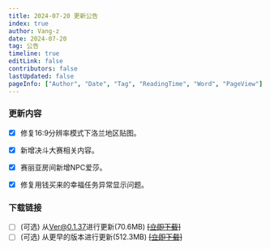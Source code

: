 ```yaml
---
title: 2024-07-20 更新公告
index: true
author: Vang-z
date: 2024-07-20
tag: 公告
timeline: true
editLink: false
contributors: false
lastUpdated: false
pageInfo: ["Author", "Date", "Tag", "ReadingTime", "Word", "PageView"]
---
```


### 更新内容
- [x] 修复<a>16:9分辨率</a>模式下洛兰地区贴图。
- [x] 新增<a>决斗大赛</a>相关内容。
- [x] 赛丽亚房间新增NPC<a>爱莎</a>。
- [x] 修复<a>用钱买来的幸福</a>任务异常显示问题。


### 下载链接
- [ ] <a>(可选)</a> 从<a>Ver@0.1.37</a>进行更新(70.6MB) ~~[[立即下载]]()~~
- [ ] <a>(可选)</a> 从<a>更早的版本</a>进行更新(512.3MB) ~~[[立即下载]]()~~
